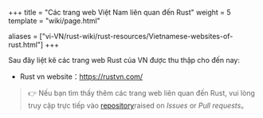 +++
title = "Các trang web Việt Nam liên quan đến Rust"
weight = 5
template = "wiki/page.html"

aliases = ["vi-VN/rust-wiki/rust-resources/Vietnamese-websites-of-rust.html"]
+++

Sau đây liệt kê các trang web Rust của VN được thu thập cho đến nay:
- Rust vn website：<https://rustvn.com/>

> 👉 Nếu bạn tìm thấy thêm các trang web liên quan đến Rust, vui lòng truy cập trực tiếp vào [repository](https://github.com/ByteBuffer2022)raised on *Issues* or *Pull requests*。
